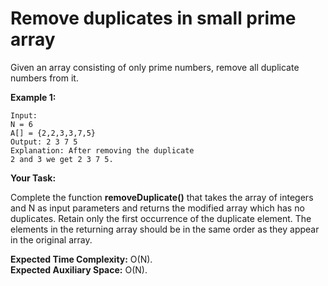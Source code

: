 # Remove duplicates in small prime array
Given an array consisting of only prime numbers, remove all duplicate numbers from it. 

**Example 1:**
```
Input:
N = 6
A[] = {2,2,3,3,7,5}
Output: 2 3 7 5
Explanation: After removing the duplicate
2 and 3 we get 2 3 7 5.
```
**Your Task:**

Complete the function **removeDuplicate()** that takes the array of integers and N as input parameters and returns the modified array which has no duplicates. Retain only the first occurrence of the duplicate element. The elements in the returning array should be in the same order as they appear in the original array.

**Expected Time Complexity:** O(N).<br>
**Expected Auxiliary Space:** O(N).
